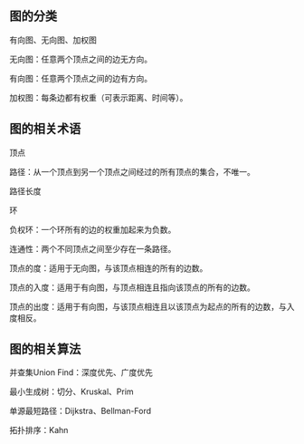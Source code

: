 图的分类
---
有向图、无向图、加权图

无向图：任意两个顶点之间的边无方向。

有向图：任意两个顶点之间的边有方向。

加权图：每条边都有权重（可表示距离、时间等）。

图的相关术语
---
顶点

路径：从一个顶点到另一个顶点之间经过的所有顶点的集合，不唯一。

路径长度

环

负权环：一个环所有的边的权重加起来为负数。

连通性：两个不同顶点之间至少存在一条路径。

顶点的度：适用于无向图，与该顶点相连的所有的边数。

顶点的入度：适用于有向图，与顶点相连且指向该顶点的所有的边数。

顶点的出度：适用于有向图，与该顶点相连且以该顶点为起点的所有的边数，与入度相反。

图的相关算法
---
并查集Union Find：深度优先、广度优先

最小生成树：切分、Kruskal、Prim

单源最短路径：Dijkstra、Bellman-Ford

拓扑排序：Kahn

